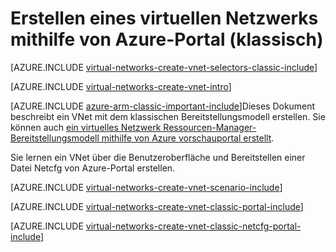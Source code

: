 <properties
   pageTitle="Erstellen Sie ein virtuelles Netzwerk mit der Azure-Portal | Microsoft Azure"
   description="Informationen Sie zum Erstellen eines virtuellen Netzwerks mit Azure-Portal."
   services="virtual-network"
   documentationCenter=""
   authors="jimdial"
   manager="carmonm"
   editor=""
   tags="azure-service-management"/>

<tags
   ms.service="virtual-network"
   ms.devlang="na"
   ms.topic="article"
   ms.tgt_pltfrm="na"
   ms.workload="infrastructure-services"
   ms.date="03/15/2016"
   ms.author="jdial"/>

# <a name="create-a-virtual-network-classic-by-using-the-azure-portal"></a>Erstellen eines virtuellen Netzwerks mithilfe von Azure-Portal (klassisch)

[AZURE.INCLUDE [virtual-networks-create-vnet-selectors-classic-include](../../includes/virtual-networks-create-vnet-selectors-classic-include.md)]

[AZURE.INCLUDE [virtual-networks-create-vnet-intro](../../includes/virtual-networks-create-vnet-intro-include.md)]

[AZURE.INCLUDE [azure-arm-classic-important-include](../../includes/azure-arm-classic-important-include.md)]Dieses Dokument beschreibt ein VNet mit dem klassischen Bereitstellungsmodell erstellen. Sie können auch [ein virtuelles Netzwerk Ressourcen-Manager-Bereitstellungsmodell mithilfe von Azure vorschauportal erstellt](virtual-networks-create-vnet-arm-pportal.md).

Sie lernen ein VNet über die Benutzeroberfläche und Bereitstellen einer Datei Netcfg von Azure-Portal erstellen.

[AZURE.INCLUDE [virtual-networks-create-vnet-scenario-include](../../includes/virtual-networks-create-vnet-scenario-include.md)]

[AZURE.INCLUDE [virtual-networks-create-vnet-classic-portal-include](../../includes/virtual-networks-create-vnet-classic-portal-include.md)]

[AZURE.INCLUDE [virtual-networks-create-vnet-classic-netcfg-portal-include](../../includes/virtual-networks-create-vnet-classic-netcfg-portal-include.md)]

